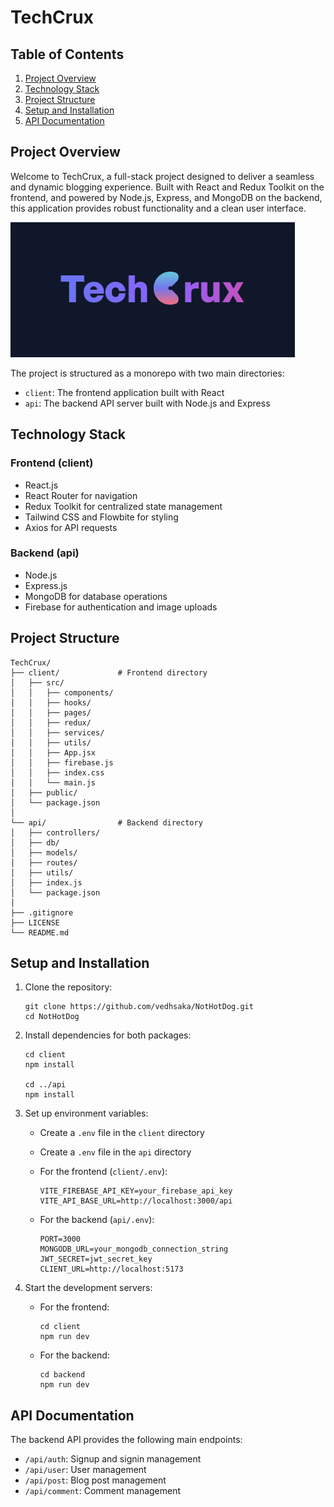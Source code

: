 # TechCrux

## Table of Contents

1. [Project Overview](#project-overview)
2. [Technology Stack](#technology-stack)
3. [Project Structure](#project-structure)
4. [Setup and Installation](#setup-and-installation)
5. [API Documentation](#api-documentation)

## Project Overview

Welcome to TechCrux, a full-stack project designed to deliver a seamless and dynamic blogging experience. Built with React and Redux Toolkit on the frontend, and powered by Node.js, Express, and MongoDB on the backend, this application provides robust functionality and a clean user interface.

![TechCrux](/client/public/Logo.png)


The project is structured as a monorepo with two main directories:
- `client`: The frontend application built with React
- `api`: The backend API server built with Node.js and Express

## Technology Stack

### Frontend (client)
- React.js
- React Router for navigation
- Redux Toolkit for centralized state management
- Tailwind CSS and Flowbite for styling
- Axios for API requests

### Backend (api)
- Node.js
- Express.js
- MongoDB for database operations
- Firebase for authentication and image uploads


## Project Structure

```
TechCrux/
├── client/             # Frontend directory
│   ├── src/
│   │   ├── components/
│   │   ├── hooks/
│   │   ├── pages/
│   │   ├── redux/
│   │   ├── services/
│   │   ├── utils/
│   │   ├── App.jsx
│   │   ├── firebase.js
│   │   ├── index.css
│   │   └── main.js
│   ├── public/
│   └── package.json
│
└── api/                # Backend directory
│   ├── controllers/
│   ├── db/
│   ├── models/
│   ├── routes/
│   ├── utils/
│   ├── index.js
│   └── package.json
│
├── .gitignore
├── LICENSE
└── README.md
```

## Setup and Installation

1. Clone the repository:
   ```
   git clone https://github.com/vedhsaka/NotHotDog.git
   cd NotHotDog
   ```

2. Install dependencies for both packages:
   ```
   cd client
   npm install

   cd ../api
   npm install
   ```

3. Set up environment variables:
   - Create a `.env` file in the `client` directory
   - Create a `.env` file in the `api` directory
   - For the frontend (`client/.env`):
     ```
     VITE_FIREBASE_API_KEY=your_firebase_api_key
     VITE_API_BASE_URL=http://localhost:3000/api
     ```

   - For the backend (`api/.env`):
     ```
     PORT=3000
     MONGODB_URL=your_mongodb_connection_string
     JWT_SECRET=jwt_secret_key
     CLIENT_URL=http://localhost:5173

     ```

4. Start the development servers:
   - For the frontend:
     ```
     cd client
     npm run dev
     ```
   - For the backend:
     ```
     cd backend
     npm run dev
     ```

## API Documentation

The backend API provides the following main endpoints:

- `/api/auth`: Signup and signin management
- `/api/user`: User management
- `/api/post`: Blog post management
- `/api/comment`: Comment management

